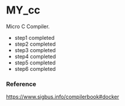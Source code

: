 # MY_cc
Micro C Compiler.

- step1 completed
- step2 completed
- step3 completed
- step4 completed
- step5 completed
- step6 completed

### Reference
https://www.sigbus.info/compilerbook#docker
